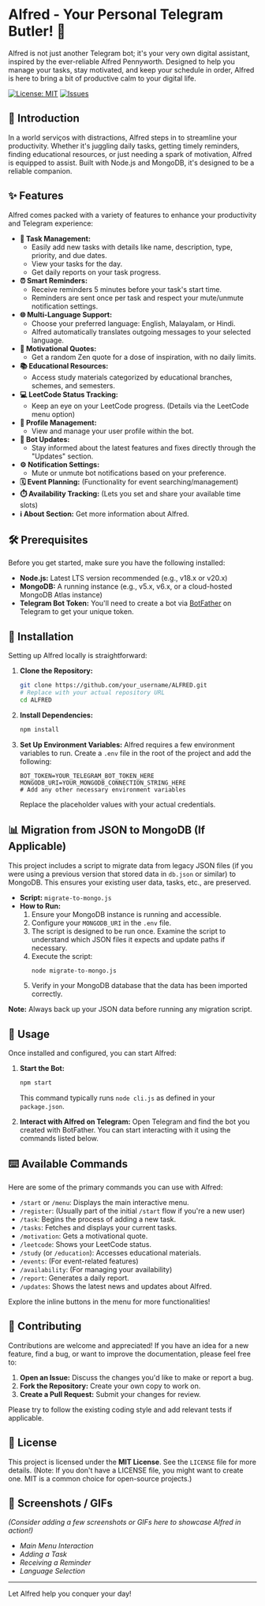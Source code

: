 # Alfred - Your Personal Telegram Butler! 🤖

Alfred is not just another Telegram bot; it's your very own digital assistant, inspired by the ever-reliable Alfred Pennyworth. Designed to help you manage your tasks, stay motivated, and keep your schedule in order, Alfred is here to bring a bit of productive calm to your digital life.

[![License: MIT](https://img.shields.io/badge/License-MIT-yellow.svg)](https://opensource.org/licenses/MIT)
[![Issues](https://img.shields.io/github/issues/your_username/ALFRED)](https://github.com/your_username/ALFRED/issues) 
<!-- Add other relevant badges here: e.g., build status, npm version if applicable -->

## 🌟 Introduction

In a world serviços with distractions, Alfred steps in to streamline your productivity. Whether it's juggling daily tasks, getting timely reminders, finding educational resources, or just needing a spark of motivation, Alfred is equipped to assist. Built with Node.js and MongoDB, it's designed to be a reliable companion.

## ✨ Features

Alfred comes packed with a variety of features to enhance your productivity and Telegram experience:

*   **📝 Task Management:**
    *   Easily add new tasks with details like name, description, type, priority, and due dates.
    *   View your tasks for the day.
    *   Get daily reports on your task progress.
*   **⏰ Smart Reminders:**
    *   Receive reminders 5 minutes before your task's start time.
    *   Reminders are sent once per task and respect your mute/unmute notification settings.
*   **🌐 Multi-Language Support:**
    *   Choose your preferred language: English, Malayalam, or Hindi.
    *   Alfred automatically translates outgoing messages to your selected language.
*   **💪 Motivational Quotes:**
    *   Get a random Zen quote for a dose of inspiration, with no daily limits.
*   **📚 Educational Resources:**
    *   Access study materials categorized by educational branches, schemes, and semesters.
*   **💻 LeetCode Status Tracking:**
    *   Keep an eye on your LeetCode progress. (Details via the LeetCode menu option)
*   **👤 Profile Management:**
    *   View and manage your user profile within the bot.
*   **🔄 Bot Updates:**
    *   Stay informed about the latest features and fixes directly through the "Updates" section.
*   **⚙️ Notification Settings:**
    *   Mute or unmute bot notifications based on your preference.
*   **🗓️ Event Planning:** (Functionality for event searching/management)
*   **⏱️ Availability Tracking:** (Lets you set and share your available time slots)
*   **ℹ️ About Section:** Get more information about Alfred.

## 🛠️ Prerequisites

Before you get started, make sure you have the following installed:

*   **Node.js:** Latest LTS version recommended (e.g., v18.x or v20.x)
*   **MongoDB:** A running instance (e.g., v5.x, v6.x, or a cloud-hosted MongoDB Atlas instance)
*   **Telegram Bot Token:** You'll need to create a bot via [BotFather](https://t.me/botfather) on Telegram to get your unique token.

## 🚀 Installation

Setting up Alfred locally is straightforward:

1.  **Clone the Repository:**
    ```bash
    git clone https://github.com/your_username/ALFRED.git 
    # Replace with your actual repository URL
    cd ALFRED
    ```

2.  **Install Dependencies:**
    ```bash
    npm install
    ```

3.  **Set Up Environment Variables:**
    Alfred requires a few environment variables to run. Create a `.env` file in the root of the project and add the following:
    ```env
    BOT_TOKEN=YOUR_TELEGRAM_BOT_TOKEN_HERE
    MONGODB_URI=YOUR_MONGODB_CONNECTION_STRING_HERE
    # Add any other necessary environment variables
    ```
    Replace the placeholder values with your actual credentials.

## 📊 Migration from JSON to MongoDB (If Applicable)

This project includes a script to migrate data from legacy JSON files (if you were using a previous version that stored data in `db.json` or similar) to MongoDB. This ensures your existing user data, tasks, etc., are preserved.

*   **Script:** `migrate-to-mongo.js`
*   **How to Run:**
    1.  Ensure your MongoDB instance is running and accessible.
    2.  Configure your `MONGODB_URI` in the `.env` file.
    3.  The script is designed to be run once. Examine the script to understand which JSON files it expects and update paths if necessary.
    4.  Execute the script:
        ```bash
        node migrate-to-mongo.js
        ```
    5.  Verify in your MongoDB database that the data has been imported correctly.

**Note:** Always back up your JSON data before running any migration script.

## 🤖 Usage

Once installed and configured, you can start Alfred:

1.  **Start the Bot:**
    ```bash
    npm start
    ```
    This command typically runs `node cli.js` as defined in your `package.json`.

2.  **Interact with Alfred on Telegram:**
    Open Telegram and find the bot you created with BotFather. You can start interacting with it using the commands listed below.

## ⌨️ Available Commands

Here are some of the primary commands you can use with Alfred:

*   `/start` or `/menu`: Displays the main interactive menu.
*   `/register`: (Usually part of the initial `/start` flow if you're a new user)
*   `/task`: Begins the process of adding a new task.
*   `/tasks`: Fetches and displays your current tasks.
*   `/motivation`: Gets a motivational quote.
*   `/leetcode`: Shows your LeetCode status.
*   `/study` (or `/education`): Accesses educational materials.
*   `/events`: (For event-related features)
*   `/availability`: (For managing your availability)
*   `/report`: Generates a daily report.
*   `/updates`: Shows the latest news and updates about Alfred.

Explore the inline buttons in the menu for more functionalities!

## 🤝 Contributing

Contributions are welcome and appreciated! If you have an idea for a new feature, find a bug, or want to improve the documentation, please feel free to:

1.  **Open an Issue:** Discuss the changes you'd like to make or report a bug.
2.  **Fork the Repository:** Create your own copy to work on.
3.  **Create a Pull Request:** Submit your changes for review.

Please try to follow the existing coding style and add relevant tests if applicable.

## 📜 License

This project is licensed under the **MIT License**. See the `LICENSE` file for more details.
(Note: If you don't have a LICENSE file, you might want to create one. MIT is a common choice for open-source projects.)

## 📸 Screenshots / GIFs

*(Consider adding a few screenshots or GIFs here to showcase Alfred in action!)*

*   *Main Menu Interaction*
*   *Adding a Task*
*   *Receiving a Reminder*
*   *Language Selection*

---

Let Alfred help you conquer your day!
